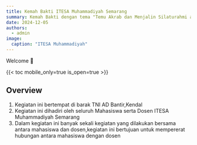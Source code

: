 ```yaml
---
title: Kemah Bakti ITESA Muhammadiyah Semarang
summary: Kemah Bakti dengan tema "Temu Akrab dan Menjalin Silaturahmi antar ITESA MUHAMMADIYAH"
date: 2024-12-05
authors:
  - admin
image:
  caption: "ITESA Muhammadiyah"
---
```


Welcome 👋

{{< toc mobile_only=true is_open=true >}}

## Overview

1. Kegiatan ini bertempat di barak TNI AD Bantir,Kendal
2. Kegiatan ini dihadiri oleh seluruh Mahasiswa serta Dosen ITESA Muhammadiyah Semarang
3. Dalam kegiatan ini banyak sekali kegiatan yang dilakukan bersama antara mahasiswa dan dosen,kegiatan ini bertujuan untuk mempererat hubungan antara mahasiswa dengan dosen